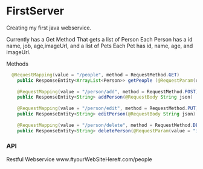 # FirstServer

Creating my first java webservice.

Currently has a Get Method That gets a list of Person
Each Person has a id name, job, age,imageUrl, and a list of Pets
Each Pet has id, name, age, and imageUrl.

Methods 

```java 
  @RequestMapping(value = "/people", method = RequestMethod.GET)
    public ResponseEntity<ArrayList<Person>> getPeople (@RequestParam(required = false) String name, @RequestParam(required = false) String hasAnimals)
    
    @RequestMapping(value = "/person/add", method = RequestMethod.POST)
    public ResponseEntity<String> addPerson(@RequestBody String json) 
    
    @RequestMapping(value = "/person/edit", method = RequestMethod.PUT)
    public ResponseEntity<String> editPerson(@RequestBody String json) 
    
    @RequestMapping(value = "/person/delete", method = RequestMethod.DELETE)
    public ResponseEntity<String> deletePerson(@RequestParam(value = "id") long id) 
```
### API
Restful Webservice
www.#yourWebSiteHere#.com/people
